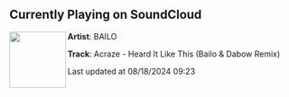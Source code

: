 ## Currently Playing on SoundCloud

[<img align="left" width="100" src="https://i1.sndcdn.com/artworks-R1GaZhMHULsPte4e-jmcVqg-t500x500.jpg">](https://soundcloud.com/thatboibailo/acraze-heard-it-like-this-bailo-dabow-remix)

**Artist**: BAILO 

**Track**: Acraze - Heard It Like This (Bailo & Dabow Remix)

Last updated at 08/18/2024 09:23
